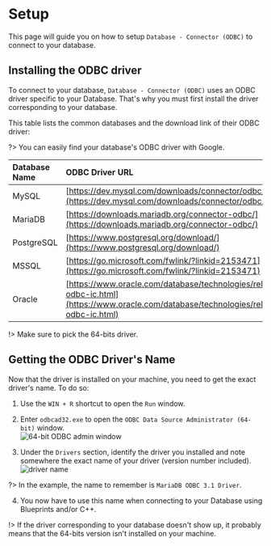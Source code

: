 # Setup
This page will guide you on how to setup `Database - Connector (ODBC)` to connect to your database.

## Installing the ODBC driver
To connect to your database, `Database - Connector (ODBC)` uses an ODBC driver specific to your Database.
That's why you must first install the driver corresponding to your database.

This table lists the common databases and the download link of their ODBC driver:

?> You can easily find your database's ODBC driver with Google.

|Database Name| ODBC Driver URL|
|:----|:----|
|MySQL| [https://dev.mysql.com/downloads/connector/odbc/](https://dev.mysql.com/downloads/connector/odbc/)|
|MariaDB| [https://downloads.mariadb.org/connector-odbc/](https://downloads.mariadb.org/connector-odbc/)|
|PostgreSQL|[https://www.postgresql.org/download/](https://www.postgresql.org/download/)|
|MSSQL|[https://go.microsoft.com/fwlink/?linkid=2153471](https://go.microsoft.com/fwlink/?linkid=2153471)|
|Oracle|[https://www.oracle.com/database/technologies/releasenote-odbc-ic.html](https://www.oracle.com/database/technologies/releasenote-odbc-ic.html)|

!> Make sure to pick the 64-bits driver.

## Getting the ODBC Driver's Name
Now that the driver is installed on your machine, you need to get the exact driver's name.
To do so:
1. Use the `WIN + R` shortcut to open the `Run` window.
2. Enter `odbcad32.exe` to open the `ODBC Data Source Administrator (64-bit)` window.  
![64-bit ODBC admin window](_images/run.png) 

3. Under the `Drivers` section, identify the driver you installed and note somewhere the exact name of your driver (version number included).  
![driver name](_images/driver.png)

?> In the example, the name to remember is `MariaDB ODBC 3.1 Driver`.

4. You now have to use this name when connecting to your Database using Blueprints and/or C++.

!> If the driver corresponding to your database doesn't show up, it probably means that the 64-bits version isn't installed on your machine.